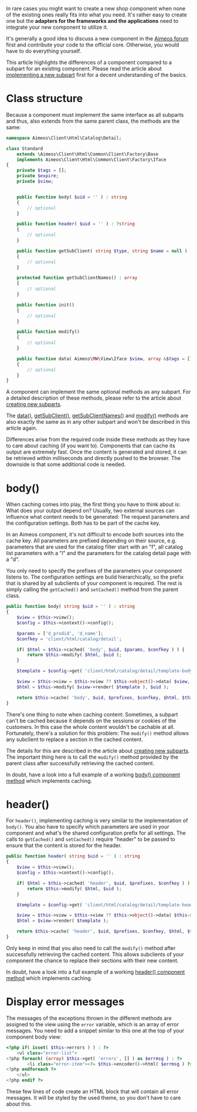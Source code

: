 In rare cases you might want to create a new shop component when none of the existing ones really fits into what you need. It's rather easy to create one but the **adapters for the frameworks and the applications** need to integrate your new component to utilize it.

It's generally a good idea to discuss a new component in the [Aimeos forum](https://aimeos.org/help) first and contribute your code to the official core. Otherwise, you would have to do everything yourself.

This article highlights the differences of a component compared to a subpart for an existing component. Please read the article about [implementing a new subpart](create-subparts.md) first for a decent understanding of the basics.

# Class structure

Because a component must implement the same interface as all subparts and thus, also extends from the same parent class, the methods are the same:

```php
namespace Aimeos\Client\Html\Catalog\Detail;

class Standard
    extends \Aimeos\Client\Html\Common\Client\Factory\Base
    implements Aimeos\Client\Html\Common\Client\Factory\Iface
{
    private $tags = [];
    private $expire;
    private $view;


    public function body( $uid = '' ) : string
    {
        // optional
    }

    public function header( $uid = '' ) : ?string
    {
        // optional
    }

    public function getSubClient( string $type, string $name = null ) : \Aimeos\Client\Html\Iface
    {
        // optional
    }

    protected function getSubClientNames() : array
    {
        // optional
    }

    public function init()
    {
        // optional
    }

    public function modify()
    {
        // optional
    }

    public function data( Aimeos\MW\View\Iface $view, array &$tags = [], string &$expire = null ) : Aimeos\MW\View\Iface
    {
        // optional
    }
}
```

A component can implement the same optional methods as any subpart. For a detailed description of these methods, please refer to the article about [creating new subparts](create-subparts.md#optional-methods).

The [data()](create-subparts.md#data), [getSubClient()](create-subparts.md#getSubClient), [getSubClientNames()](create-subparts.md#getSubClientNames) and [modify()](create-subparts.md#modify) methods are also exactly the same as in any other subpart and won't be described in this article again.

Differences arise from the required code inside these methods as they have to care about caching (if you want to). Components that can cache its output are extremely fast. Once the content is generated and stored, it can be retrieved within milliseconds and directly pushed to the browser. The downside is that some additional code is needed.

# body()

When caching comes into play, the first thing you have to think about is: What does your output depend on? Usually, two external sources can influence what content needs to be generated: The request parameters and the configuration settings. Both has to be part of the cache key.

In an Aimeos component, it's not difficult to encode both sources into the cache key. All parameters are prefixed depending on their source, e.g. parameters that are used for the catalog filter start with an "f", all catalog list parameters with a "l" and the parameters for the catalog detail page with a "d".

You only need to specify the prefixes of the parameters your component listens to. The configuration settings are build hierarchically, so the prefix that is shared by all subclients of your component is required. The rest is simply calling the `getCached()` and `setCached()` method from the parent class.

```php
public function body( string $uid = '' ) : string
{
    $view = $this->view();
    $config = $this->context()->config();

    $params = ['d_prodid', 'd_name'];
    $confkey = 'client/html/catalog/detail';

    if( $html = $this->cached( 'body', $uid, $params, $confkey ) ) {
        return $this->modify( $html, $uid );
    }

    $template = $config->get( 'client/html/catalog/detail/template-body', 'catalog/detail/body' );

    $view = $this->view = $this->view ?? $this->object()->data( $view, $this->tags, $this->expire );
    $html = $this->modify( $view->render( $template ), $uid );

    return $this->cache( 'body', $uid, $prefixes, $confkey, $html, $this->tags, $this->expire );
}
```

There's one thing to note when caching content: Sometimes, a subpart can't be cached because it depends on the sessions or cookies of the customers. In this case the whole content wouldn't be cachable at all. Fortunately, there's a solution for this problem: The `modify()` method allows any subclient to replace a section in the cached content.

The details for this are described in the article about [creating new subparts](create-subparts.md#modify). The important thing here is to call the `modify()` method provided by the parent class after successfully retrieving the cached content.

In doubt, have a look into a full example of a working [body() component method](https://github.com/aimeos/ai-client-html/blob/master/src/Client/Html/Catalog/Detail/Standard.php) which implements caching.

# header()

For `header()`, implementing caching is very similar to the implementation of `body()`. You also have to specify which parameters are used in your component and what's the shared configuration prefix for all settings. The calls to `getCached()` and `setCached()` require "header" to be passed to ensure that the content is stored for the header.

```php
public function header( string $uid = '' ) : string
{
    $view = $this->view();
    $config = $this->context()->config();

    if( $html = $this->cached( 'header', $uid, $prefixes, $confkey ) ) {
        return $this->modify( $html, $uid );
    }

    $template = $config->get( 'client/html/catalog/detail/template-header', 'catalog/detail/header' );

    $view = $this->view = $this->view ?? $this->object()->data( $this->view(), $this->tags, $this->expire );
    $html = $view->render( $template );

    return $this->cache( 'header', $uid, $prefixes, $confkey, $html, $this->tags, $this->expire );
}
```

Only keep in mind that you also need to call the `modify()` method after successfully retrieving the cached content. This allows subclients of your component the chance to replace their sections with their new content.

In doubt, have a look into a full example of a working [header() component method](https://github.com/aimeos/ai-client-html/blob/master/src/Client/Html/Catalog/Detail/Standard.php) which implements caching.

# Display error messages

The messages of the exceptions thrown in the different methods are assigned to the view using the `error` variable, which is an array of error messages. You need to add a snippet similar to this one at the top of your component body view:

```php
<?php if( isset( $this->errors ) ) : ?>
    <ul class="error-list">
<?php foreach( (array) $this->get( 'errors', [] ) as $errmsg ) : ?>
        <li class="error-item"><?= $this->encoder()->html( $errmsg ) ?></li>
<?php endforeach ?>
    </ul>
<?php endif ?>
```
These few lines of code create an HTML block that will contain all error messages. It will be styled by the used theme, so you don't have to care about this.
